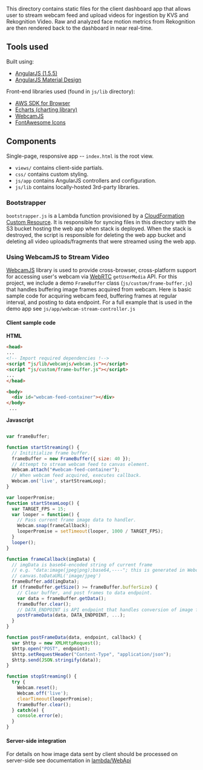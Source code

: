 This directory contains static files for the client dashboard app that allows user to stream webcam feed and upload videos for ingestion by KVS and Rekognition Video.
Raw and analyzed face motion metrics from Rekognition are then rendered back to the dashboard in near real-time.

## Tools used

Built using:

* [AngularJS (1.5.5)](https://angularjs.org/)
* [AngularJS Material Design](https://material.angularjs.org/1.1.6/)

Front-end libraries used (found in `js/lib` directory):
* [AWS SDK for Browser](https://aws.amazon.com/sdk-for-browser/)
* [Echarts (charting library)](https://github.com/ecomfe/echarts)
* [WebcamJS](https://github.com/jhuckaby/webcamjs/blob/master/DOCS.md)
* [FontAwesome Icons](https://fontawesome.com/)

## Components

Single-page, responsive app -- `index.html` is the root view.

* `views/` contains client-side partials.
* `css/` contains custom styling.
* `js/app` contains AngularJS controllers and configuration.
* `js/lib` contains locally-hosted 3rd-party libraries.

### Bootstrapper

`bootstrapper.js` is a Lambda function provisioned by a [CloudFormation Custom Resource](https://docs.aws.amazon.com/AWSCloudFormation/latest/UserGuide/template-custom-resources.html).
It is responsible for syncing files in this directory with the S3 bucket hosting the web app when stack is deployed. 
When the stack is destroyed, the script is responsible for deleting the web app bucket and deleting all video uploads/fragments that were streamed using the web app.

### Using WebcamJS to Stream Video

[WebcamJS](https://github.com/jhuckaby/webcamjs/blob/master/DOCS.md) library is used to provide cross-browser, cross-platform support for accessing user's webcam via [WebRTC](https://webrtc.github.io/samples/) `getUserMedia` API.
For this project, we include a demo `FrameBuffer` class (`js/custom/frame-buffer.js`) that handles buffering image frames acquired from webcam.
Here is basic sample code for acquiring webcam feed, buffering frames at regular interval, and posting to data endpoint. 
For a full example that is used in the demo app see `js/app/webcam-stream-controller.js`

#### Client sample code

**HTML**
```html
<head>
...
<!-- Import required dependencies !-->
<script "js/lib/webcamjs/webcam.js"></script>
<script "js/custom/frame-buffer.js"></script>
...
</head>

<body>
  <div id="webcam-feed-container"></div>
</body>
 ...
```
**Javascript**
```javascript

var frameBuffer;

function startStreaming() {
  // Inititialize frame buffer.
  frameBuffer = new FrameBuffer({ size: 40 });
  // Attempt to stream webcam feed to canvas element.
  Webcam.attach("#webcam-feed-container");
  // When webcam feed acquired, executes callback.
  Webcam.on('live', startStreamLoop);
}

var looperPromise;
function startSteamLoop() {
  var TARGET_FPS = 15;
  var looper = function() {
    // Pass current frame image data to handler.
    Webcam.snap(frameCallback);
    looperPromise = setTimeout(looper, 1000 / TARGET_FPS);
  }
  looper();
}

function frameCallback(imgData) {
  // imgData is base64-encoded string of current frame
  // e.g. "data:image(jpeg|png);base64,----"; this is generated in WebcamJS library by calling 
  // canvas.toDataURL('image/jpeg')
  frameBuffer.add(imgData);
  if (frameBuffer.getSize() >= frameBuffer.bufferSize) {
    // Clear buffer, and post frames to data endpoint.
    var data = frameBuffer.getData();
    frameBuffer.clear();
    // DATA_ENDPOINT is API endpoint that handles conversion of image frame sequence to streamable MKV fragment.
    postFrameData(data, DATA_ENDPOINT, ...);
  }
}

function postFrameData(data, endpoint, callback) {
  var $http = new XMLHttpRequest();
  $http.open("POST", endpoint);
  $http.setRequestHeader("Content-Type", "application/json");
  $http.send(JSON.stringify(data));
}

function stopStreaming() {
  try {
    Webcam.reset();
    Webcam.off('live');
    clearTimeout(looperPromise);
    frameBuffer.clear();
  } catch(e) {
    console.error(e);
  }
}

```

#### Server-side integration

For details on how image data sent by client should be processed on server-side see documentation in [lambda/WebApi](../lambda/WebApi/README.md#post-framedata)
